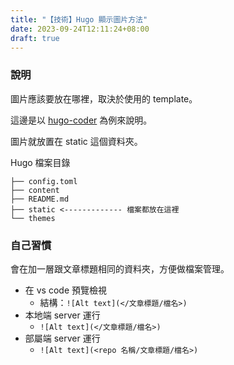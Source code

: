 ```yaml
---
title: "【技術】Hugo 顯示圖片方法"
date: 2023-09-24T12:11:24+08:00
draft: true
---
```


### 說明

圖片應該要放在哪裡，取決於使用的 template。

這邊是以 [hugo-coder](https://github.com/luizdepra/hugo-coder) 為例來說明。

圖片就放置在 static 這個資料夾。

Hugo 檔案目錄

```
├── config.toml
├── content
├── README.md
├── static <------------- 檔案都放在這裡
└── themes
```

### 自己習慣

會在加一層跟文章標題相同的資料夾，方便做檔案管理。

- 在 vs code 預覽檢視
  - 結構：`![Alt text](</文章標題/檔名>)`
- 本地端 server 運行
  - `![Alt text](</文章標題/檔名>)`
- 部屬端 server 運行
  - `![Alt text](<repo 名稱/文章標題/檔名>)`


